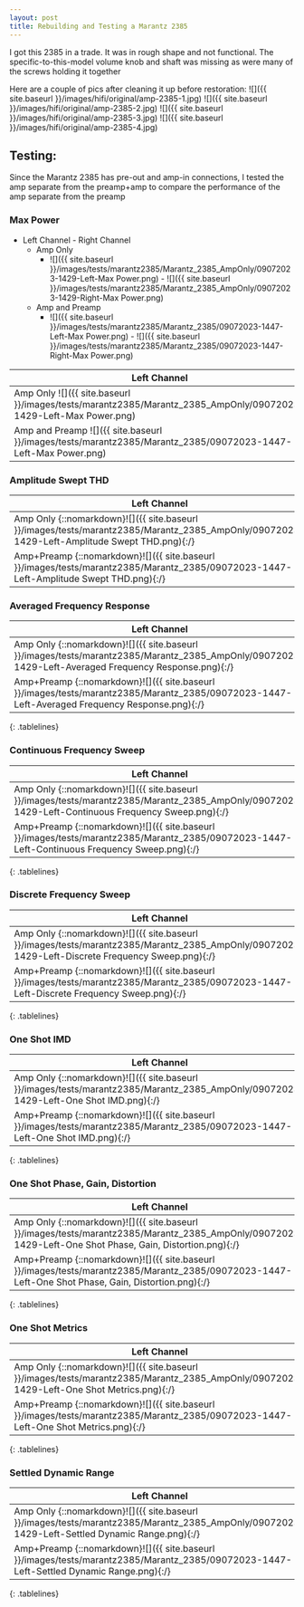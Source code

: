 ```yaml
---
layout: post
title: Rebuilding and Testing a Marantz 2385
---
```

<style>
.tablelines table, .tablelines td, .tablelines th {
        border: 1px solid black;
        }
</style>

I got this 2385 in a trade. It was in rough shape and not functional. The specific-to-this-model volume knob and shaft was missing as were many of the screws holding it together

Here are a couple of pics after cleaning it up before restoration:
![]({{ site.baseurl }}/images/hifi/original/amp-2385-1.jpg)
![]({{ site.baseurl }}/images/hifi/original/amp-2385-2.jpg)
![]({{ site.baseurl }}/images/hifi/original/amp-2385-3.jpg)
![]({{ site.baseurl }}/images/hifi/original/amp-2385-4.jpg)

## Testing:
Since the Marantz 2385 has pre-out and amp-in connections, I tested the amp separate from the preamp+amp to compare the performance of the amp separate from the preamp

### Max Power
- Left Channel - Right Channel
    - Amp Only 
        - ![]({{ site.baseurl }}/images/tests/marantz2385/Marantz_2385_AmpOnly/09072023-1429-Left-Max Power.png) - ![]({{ site.baseurl }}/images/tests/marantz2385/Marantz_2385_AmpOnly/09072023-1429-Right-Max Power.png)
    - Amp and Preamp 
        - ![]({{ site.baseurl }}/images/tests/marantz2385/Marantz_2385/09072023-1447-Left-Max Power.png) - ![]({{ site.baseurl }}/images/tests/marantz2385/Marantz_2385/09072023-1447-Right-Max Power.png)

| Left Channel | Right Channel |
| ---- | ---- |
| Amp Only ![]({{ site.baseurl }}/images/tests/marantz2385/Marantz_2385_AmpOnly/09072023-1429-Left-Max Power.png) | Amp Only ![]({{ site.baseurl }}/images/tests/marantz2385/Marantz_2385_AmpOnly/09072023-1429-Right-Max Power.png) |
| Amp and Preamp ![]({{ site.baseurl }}/images/tests/marantz2385/Marantz_2385/09072023-1447-Left-Max Power.png) | Amp and Preamp ![]({{ site.baseurl }}/images/tests/marantz2385/Marantz_2385/09072023-1447-Right-Max Power.png) |


### Amplitude Swept THD
| Left Channel | Right Channel |
| ---- | ---- |
| Amp Only {::nomarkdown}![]({{ site.baseurl }}/images/tests/marantz2385/Marantz_2385_AmpOnly/09072023-1429-Left-Amplitude Swept THD.png){:/} | Amp Only {::nomarkdown}![]({{ site.baseurl }}/images/tests/marantz2385/Marantz_2385_AmpOnly/09072023-1429-Right-Amplitude Swept THD.png){:/} |
| Amp+Preamp {::nomarkdown}![]({{ site.baseurl }}/images/tests/marantz2385/Marantz_2385/09072023-1447-Left-Amplitude Swept THD.png){:/} | Amp+Preamp {::nomarkdown}![]({{ site.baseurl }}/images/tests/marantz2385/Marantz_2385/09072023-1447-Right-Amplitude Swept THD.png){:/} |


### Averaged Frequency Response
| Left Channel | Right Channel |
| ---- | ---- |
| Amp Only {::nomarkdown}![]({{ site.baseurl }}/images/tests/marantz2385/Marantz_2385_AmpOnly/09072023-1429-Left-Averaged Frequency Response.png){:/} | Amp Only {::nomarkdown}![]({{ site.baseurl }}/images/tests/marantz2385/Marantz_2385_AmpOnly/09072023-1429-Right-Averaged Frequency Response.png){:/} |
| Amp+Preamp {::nomarkdown}![]({{ site.baseurl }}/images/tests/marantz2385/Marantz_2385/09072023-1447-Left-Averaged Frequency Response.png){:/} | Amp+Preamp {::nomarkdown}![]({{ site.baseurl }}/images/tests/marantz2385/Marantz_2385/09072023-1447-Right-Averaged Frequency Response.png){:/} |
{: .tablelines}

### Continuous Frequency Sweep
| Left Channel | Right Channel |
| ---- | ---- |
| Amp Only {::nomarkdown}![]({{ site.baseurl }}/images/tests/marantz2385/Marantz_2385_AmpOnly/09072023-1429-Left-Continuous Frequency Sweep.png){:/} | Amp Only {::nomarkdown}![]({{ site.baseurl }}/images/tests/marantz2385/Marantz_2385_AmpOnly/09072023-1429-Right-Continuous Frequency Sweep.png){:/} |
| Amp+Preamp {::nomarkdown}![]({{ site.baseurl }}/images/tests/marantz2385/Marantz_2385/09072023-1447-Left-Continuous Frequency Sweep.png){:/} | Amp+Preamp {::nomarkdown}![]({{ site.baseurl }}/images/tests/marantz2385/Marantz_2385/09072023-1447-Right-Continuous Frequency Sweep.png){:/} |
{: .tablelines}

### Discrete Frequency Sweep
| Left Channel | Right Channel |
| ---- | ---- |
| Amp Only {::nomarkdown}![]({{ site.baseurl }}/images/tests/marantz2385/Marantz_2385_AmpOnly/09072023-1429-Left-Discrete Frequency Sweep.png){:/} | Amp Only {::nomarkdown}![]({{ site.baseurl }}/images/tests/marantz2385/Marantz_2385_AmpOnly/09072023-1429-Right-Discrete Frequency Sweep.png){:/} |
| Amp+Preamp {::nomarkdown}![]({{ site.baseurl }}/images/tests/marantz2385/Marantz_2385/09072023-1447-Left-Discrete Frequency Sweep.png){:/} | Amp+Preamp {::nomarkdown}![]({{ site.baseurl }}/images/tests/marantz2385/Marantz_2385/09072023-1447-Right-Discrete Frequency Sweep.png){:/} |
{: .tablelines}

### One Shot IMD
| Left Channel | Right Channel |
| ---- | ---- |
| Amp Only {::nomarkdown}![]({{ site.baseurl }}/images/tests/marantz2385/Marantz_2385_AmpOnly/09072023-1429-Left-One Shot IMD.png){:/} | Amp Only {::nomarkdown}![]({{ site.baseurl }}/images/tests/marantz2385/Marantz_2385_AmpOnly/09072023-1429-Right-One Shot IMD.png){:/} |
| Amp+Preamp {::nomarkdown}![]({{ site.baseurl }}/images/tests/marantz2385/Marantz_2385/09072023-1447-Left-One Shot IMD.png){:/} | Amp+Preamp {::nomarkdown}![]({{ site.baseurl }}/images/tests/marantz2385/Marantz_2385/09072023-1447-Right-One Shot IMD.png){:/} |
{: .tablelines}

### One Shot Phase, Gain, Distortion
| Left Channel | Right Channel |
| ---- | ---- |
| Amp Only {::nomarkdown}![]({{ site.baseurl }}/images/tests/marantz2385/Marantz_2385_AmpOnly/09072023-1429-Left-One Shot Phase, Gain, Distortion.png){:/} | Amp Only {::nomarkdown}![]({{ site.baseurl }}/images/tests/marantz2385/Marantz_2385_AmpOnly/09072023-1429-Right-One Shot Phase, Gain, Distortion.png){:/} |
| Amp+Preamp {::nomarkdown}![]({{ site.baseurl }}/images/tests/marantz2385/Marantz_2385/09072023-1447-Left-One Shot Phase, Gain, Distortion.png){:/} | Amp+Preamp {::nomarkdown}![]({{ site.baseurl }}/images/tests/marantz2385/Marantz_2385/09072023-1447-Right-One Shot Phase, Gain, Distortion.png){:/} |
{: .tablelines}

### One Shot Metrics
| Left Channel | Right Channel |
| ---- | ---- |
| Amp Only {::nomarkdown}![]({{ site.baseurl }}/images/tests/marantz2385/Marantz_2385_AmpOnly/09072023-1429-Left-One Shot Metrics.png){:/} | Amp Only {::nomarkdown}![]({{ site.baseurl }}/images/tests/marantz2385/Marantz_2385_AmpOnly/09072023-1429-Right-One Shot Metrics.png){:/} |
| Amp+Preamp {::nomarkdown}![]({{ site.baseurl }}/images/tests/marantz2385/Marantz_2385/09072023-1447-Left-One Shot Metrics.png){:/} | Amp+Preamp {::nomarkdown}![]({{ site.baseurl }}/images/tests/marantz2385/Marantz_2385/09072023-1447-Right-One Shot Metrics.png){:/} |
{: .tablelines}

### Settled Dynamic Range
| Left Channel | Right Channel |
| ---- | ---- |
| Amp Only {::nomarkdown}![]({{ site.baseurl }}/images/tests/marantz2385/Marantz_2385_AmpOnly/09072023-1429-Left-Settled Dynamic Range.png){:/} | Amp Only {::nomarkdown}![]({{ site.baseurl }}/images/tests/marantz2385/Marantz_2385_AmpOnly/09072023-1429-Right-Settled Dynamic Range.png){:/} |
| Amp+Preamp {::nomarkdown}![]({{ site.baseurl }}/images/tests/marantz2385/Marantz_2385/09072023-1447-Left-Settled Dynamic Range.png){:/} | Amp+Preamp {::nomarkdown}![]({{ site.baseurl }}/images/tests/marantz2385/Marantz_2385/09072023-1447-Right-Settled Dynamic Range.png){:/} |
{: .tablelines}
